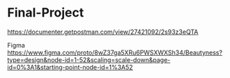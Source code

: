 # Final-Project
https://documenter.getpostman.com/view/27421092/2s93z3eQTA

Figma
https://www.figma.com/proto/8wZ37ga5XRu6PWSXWXSh34/Beautyness?type=design&node-id=1-52&scaling=scale-down&page-id=0%3A1&starting-point-node-id=1%3A52
